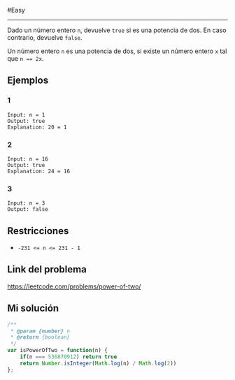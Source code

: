 #Easy 
___
Dado un número entero `n`, devuelve `true` si es una potencia de dos. En caso contrario, devuelve `false`.  
  
Un número entero `n` es una potencia de dos, si existe un número entero `x` tal que `n == 2x`.
## Ejemplos
### 1

```
Input: n = 1
Output: true
Explanation: 20 = 1
```
### 2

```
Input: n = 16
Output: true
Explanation: 24 = 16
```
### 3

```
Input: n = 3
Output: false
```
## Restricciones 

- `-231 <= n <= 231 - 1`
## Link del problema

https://leetcode.com/problems/power-of-two/
## Mi solución

```js
/**
 * @param {number} n
 * @return {boolean}
 */
var isPowerOfTwo = function(n) {
    if(n === 536870912) return true
    return Number.isInteger(Math.log(n) / Math.log(2))
};
```